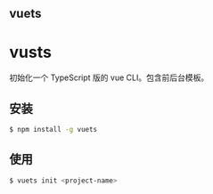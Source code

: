 vuets
---

# vusts

初始化一个 TypeScript 版的 vue CLI。包含前后台模板。

## 安装

```sh
$ npm install -g vuets
```

## 使用

```sh
$ vuets init <project-name>
```
